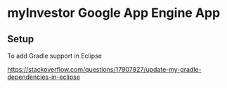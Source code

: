 # myInvestor Google App Engine App

## Setup

To add Gradle support in Eclipse

https://stackoverflow.com/questions/17907927/update-my-gradle-dependencies-in-eclipse

